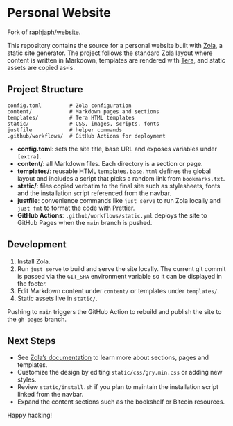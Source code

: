 # Personal Website

Fork of [raphjaph/website](https://github.com/raphjaph/website).

This repository contains the source for a personal website built with [Zola](https://www.getzola.org/), a static site generator. The project follows the standard Zola layout where content is written in Markdown, templates are rendered with [Tera](https://tera.netlify.app/), and static assets are copied as‑is.

## Project Structure

```
config.toml         # Zola configuration
content/            # Markdown pages and sections
templates/          # Tera HTML templates
static/             # CSS, images, scripts, fonts
justfile            # helper commands
.github/workflows/  # GitHub Actions for deployment
```

- **config.toml**: sets the site title, base URL and exposes variables under `[extra]`.
- **content/**: all Markdown files. Each directory is a section or page.
- **templates/**: reusable HTML templates. `base.html` defines the global layout and includes a script that picks a random link from `bookmarks.txt`.
- **static/**: files copied verbatim to the final site such as stylesheets, fonts and the installation script referenced from the navbar.
- **justfile**: convenience commands like `just serve` to run Zola locally and `just fmt` to format the code with Prettier.
- **GitHub Actions**: `.github/workflows/static.yml` deploys the site to GitHub Pages when the `main` branch is pushed.

## Development

1. Install Zola.
2. Run `just serve` to build and serve the site locally. The current git commit is passed via the `GIT_SHA` environment variable so it can be displayed in the footer.
3. Edit Markdown content under `content/` or templates under `templates/`.
4. Static assets live in `static/`.

Pushing to `main` triggers the GitHub Action to rebuild and publish the site to the `gh-pages` branch.

## Next Steps

- See [Zola’s documentation](https://www.getzola.org/documentation/) to learn more about sections, pages and templates.
- Customize the design by editing `static/css/gry.min.css` or adding new styles.
- Review `static/install.sh` if you plan to maintain the installation script linked from the navbar.
- Expand the content sections such as the bookshelf or Bitcoin resources.

Happy hacking!
